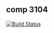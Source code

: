 ## comp 3104

[![Build Status](https://travis-ci.org/rajeshbista/week05_comp3104_lab_exec.svg?branch=master)](https://travis-ci.org/rajeshbista/week05_comp3104_lab_exec)